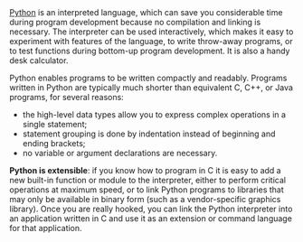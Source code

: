 ## 

[Python](https://docs.python.org/3/tutorial/index.html) is an interpreted language, which can save you considerable time during
program development because no compilation and linking is necessary.
The interpreter can be used interactively, which makes it easy to experiment
with features of the language, to write throw-away programs, or to test
functions during bottom-up program development. It is also a handy desk
calculator.

Python enables programs to be written compactly and readably. Programs written
in Python are typically much shorter than equivalent C, C++, or Java programs,
for several reasons:

- the high-level data types allow you to express complex operations in a single
statement;
- statement grouping is done by indentation instead of beginning and
ending brackets;
- no variable or argument declarations are necessary.

**Python is extensible**: if you know how to program in C it is easy to add a new
built-in function or module to the interpreter, either to perform critical
operations at maximum speed, or to link Python programs to libraries that may
only be available in binary form (such as a vendor-specific graphics library).
Once you are really hooked, you can link the Python interpreter into an
application written in C and use it as an extension or command language for
that application.
